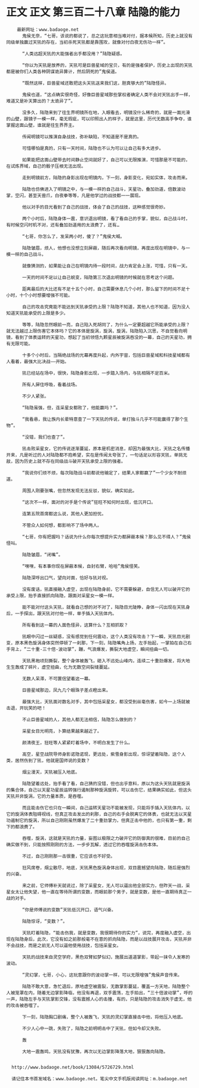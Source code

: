 # 正文 正文 第三百二十八章 陆隐的能力
        最新网址：www.badaoge.net
          鬼侯无奈，“七哥，该说的都说了，总之这玩意相当难对付，据本候所知，历史上就没有同级单独赢过天犼的存在，当初杀死天犼都是靠围攻，就像对付白夜无伤功一样”。
      
          “人类远超天犼的大能强者出手都没用？”陆隐疑惑。
      
          “你以为天犼是放养的，天犼可是巨兽星域的宝贝，有的是强者保护，历史上出现的天犼都是被你们人类各种阴谋诡异算计，然后阴死的”鬼侯道。
      
          “既然这样，巨兽星域还敢把这头天犼送来我们这，胆真够大的”陆隐怪异。
      
          鬼侯也道，“这点确实很奇怪，好像巨兽星域那些掌权者确定人类不会对天犼出手一样，难道又是补天算出的？太诡异了”。
      
          没多久，陆隐来到了往生界明镜所在地，入眼看去，明镜没什么稀奇的，就是一面光滑的山壁，跟镜子一模一样，毫无瑕疵，可以印照出人的样子，就是这里，历代无数高手争夺，谁掌握这面山壁，谁就是往生界界主。
      
          传闻明镜可以推演自身战技，弥补缺陷，不知道是不是真的。
      
          可惜哪怕是真的，只有一天时间，陆隐也不认为可以让自己有多大进步。
      
          如果能把这面山壁带去时间静止空间就好了，自己可以无限推演，可惜那是不可能的，在试炼界域，自己的骰子压根无法出现。
      
          走到明镜前方，陆隐的身影出现在明镜内，下一刻，身影变化，宛如实体，攻击而来。
      
          陆隐也仿佛进入了明镜之中，与一模一样的自己战斗，天星功，叠加劲道，倍数波动掌，空闪，甚至天兽爪，白夜拳等等，凡是他学过的战技都一一展现。
      
          他以对手的目光看到了自己的战技，体会了自己的战技，这种感觉很奇妙。
      
          两个小时后，陆隐身体一震，意识退出明镜，看了看自己的手掌，貌似，自己战斗时，有时候空闪时机不对，还有叠加劲道用的太浪费了，还有…
      
          “七哥，你怎么了，发呆两小时，傻了？”鬼侯大喊。
      
          陆隐皱眉，烦人，他想也没想立刻屏蔽，随后再次看向明镜，再度出现在明镜中，与一模一样的自己战斗。
      
          就像猜测的，如果能让自己在明镜内待一段时间，战力肯定会上涨，可惜，只有一天。
      
          一天的时间不足以让自己蜕变，陆隐第三次退出明镜的时候就在思考这个问题。
      
          距离最后的大比还有不足十五个小时，自己需要休息几个小时，那么留下的时间不足十小时，十个小时想要增强不可能。
      
          自己的攻击究竟能不能达到天犼承受的上限？陆隐不知道，其他人也不知道，因为没人知道天犼能承受的上限是多少。
      
          等等，陆隐忽然眼前一亮，自己陷入死胡同了，为什么一定要超越它所能承受的上限？就无法越过上限伤害它本体吗？它的本体是旋涡，旋涡，旋涡，陆隐陷入沉思，不自觉看向明镜，看到了体表运转的天星功，想起了当初领悟九颗星辰被旋涡吞没的一幕，自己的天星功，拥有无限可能。
      
          十多个小时后，当隔绝战场的光幕再度升起，内外宇宙，包括巨兽星域和科技星域都有人看着，最强大比决战——开始。
      
          犼已经站在场中，很快，陆隐身影出现，一步踏入场内，与犼相隔不足百米。
      
          所有人屏住呼吸，看着战场。
      
          不少人紧张。
      
          “陆隐虽强，但，连采星女都败了，他能赢吗？”。
      
          “我看悬，我让族内长辈特意查了一下天犼的传说，单打独斗几乎不可能赢得了那个生物”。
      
          “没错，我们也查了”。
      
          犼击败采星女，它的传说逐渐蔓延，原本是机密消息，却因为最强大比，天犼之名传播开来，凡是听过的人对陆隐都不抱希望，实在是传闻太夸张了，一句话足以形容天犼，单挑无敌，因为历史上就不存在同级战斗破开天犼承受上限的强者。
      
          “我说你们烦不烦，每次陆隐战斗前都说他输定了，结果人家都赢了”一个少女不耐烦道。
      
          周围人刚要张嘴，但忽然发现无法反驳，貌似，确实如此。
      
          “这次不一样，面对的对手是个传说”狂旺不知何时出现，低沉开口。
      
          连第五院首席都这么说，其他人更加担忧。
      
          不管众人如何想，都影响不了场中两人。
      
          “七哥，你有把握吗？话说为什么你每次想提升实力都屏蔽本候？那么见不得人？”鬼侯怪叫。
      
          陆隐皱眉，“闭嘴”。
      
          “嘿嘿，有本事你现在屏蔽本候，自封右臂，哈哈”鬼侯怪笑。
      
          陆隐深呼出口气，望向对面，恰好与犼对视。
      
          没有废话，犼直接融入虚空，出现在陆隐身前，它不需要躲避，自信无人可以破开它的承受上限，抬手直接抓向陆隐，跟面对采星女一模一样。
      
          能不能对付这头天犼，就看自己想的对不对了，陆隐目光陡睁，身体一闪出现在天犼身后，一手探出，跟天犼对付他一样，单手插入天犼体内。
      
          所有看到这一幕的人面色怪异，这算什么？互相抓取？
      
          犼眼中闪过一丝疑惑，没有感觉到任何震动，这个人类没有攻击？下一瞬，天犼目光剧变，原本黑色旋涡身体突然停顿了一刹那，下一刻，陆隐嘴角上扬，左手抬起，一掌拍在自己右手背上，“二十重-三十倍-波动掌”，蹦，气浪爆发，撕裂大地虚空，瞬间扭曲一切。
      
          天犼黑袍顷刻撕裂，整个身体被轰飞，砸入不远处山峰内，连续二十重劲爆发，将大地生生轰成了碎片，虚空扭曲，化为无数空间裂缝蔓延。
      
          无数人呆滞，不可置信望着这一幕。
      
          巨兽星域那边，凤九几个眼珠子差点瞪出来。
      
          最强大比，天犼面对数名对手，其中包括采星女，都没受到丝毫伤害，如今一上场就被击退，开玩笑的吧！
      
          不止巨兽星域的人，其他人都无法相信，陆隐怎么做到的？
      
          采星女目光明亮，卜算结果越来越近了。
      
          颜清夜王，狂旺等人紧紧盯着场中，不明白发生了什么。
      
          高空，星空战院导师身影诺隐诺现，更远处，紫雪身影出现，惊讶望着陆隐，这个人类，居然伤到了犼，他就是国师说的变数？
      
          烟尘漫天，天犼被压入地底。
      
          陆隐望着远处，抬手看了看，自己猜的没错，但也出乎意料，原以为这头天犼就是旋涡的集合体，自己以天星功星辰运转强行遏制那种旋涡旋转，可以击伤它，结果确实如此，但这头天犼并非旋涡，它的力量本质，是吞噬。
      
          而且能击伤它也只在一瞬间，自己运转天星功不能被发现，只能将手插入天犼体内，以它的旋涡体表阻碍视线，但真正攻击发出的刹那，自己的右手会脱离它的体表，也就无法以天星功遏制它的旋涡，所以自己刚刚虽然爆发了二十重劲掌力，但真正击中他的，也只有第一重，剩下的都浪费了。
      
          吞噬，旋涡，这就是天犼的力量，妄图以极限之力破开它的防御真的很难，目前的自己确实做不到，只能按照刚刚的方法，一步步瓦解，透过它的吞噬旋涡击伤本体。
      
          不过，自己刚刚那一击很重，它应该也不好受。
      
          狂风席卷，烟尘散尽，地底，天犼黑色旋涡身体出现，双目震撼望向陆隐，随后是强烈的兴奋。
      
          来之前，它师傅补天就说过，除了采星女，无人可以逼出他全部实力，但昨天一战，采星女太让他失望，他一直在等待所谓的变数，而眼前那个男子，就是变数，是他一直期待真正一战的对手。
      
          “你是师傅说的变数”天犼低沉开口，语气兴奋。
      
          陆隐惊讶，“变数？”。
      
          天犼盯着陆隐，“能击伤我，就是变数，我很期待你的实力”，说完，再度融入虚空，出现在陆隐身后，此次，它没有如之前那般毫不在意的抓向陆隐，而是以战技展开攻击，天犼并非不会战技，而是之前无人可以逼他使用战技，包括采星女。
      
          天犼的战技来自灵空学府，黑色双臂如梦似幻，施展出道道掌影，带起一抹令人发寒的波动。
      
          “灵幻掌，七哥，小心，这玩意跟你的波动掌一样，可以无限增强”鬼侯声音传来。
      
          陆隐不敢大意，急忙退后，原地虚空被震裂，无数掌影蔓延，覆盖一方天地，陆隐整个人被笼罩在内，随着无边掌影降临，他没有再退，双手震荡，左手拍出，“三十倍波动掌”，呼的一声，陆隐左手与天犼掌影交锋，没有震撼人心的击撞，有的，只是陆隐的攻击消失于虚无，他的攻击被吞噬了。
      
          下一刻，陆隐胸口剧痛，整个人被轰飞，天犼的灵幻掌直接击中他，将他压入地底。
      
          不少人心中一跳，失败了，陆隐之前明明击中了天犼，但如今却又失败。
      
          轰
      
          大地一震轰鸣，天犼没有犹豫，再次以无边掌影降落大地，狠狠轰向陆隐。
      
      
      http://www.badaoge.net/book/13084/5726729.html
      
      请记住本书首发域名：www.badaoge.net。笔尖中文手机版阅读网址：m.badaoge.net